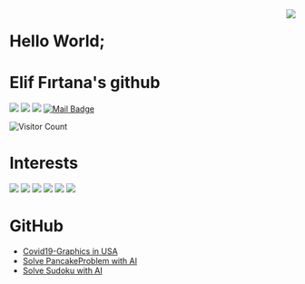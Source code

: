 <img align='right' src="https://github-readme-stats.vercel.app/api?username=firtanaelif&show_icons=true&theme=radical">


# Hello World;
# Elif Fırtana's github

[![](https://img.shields.io/badge/twitter-%231DA1F2.svg?&style=for-the-badge&logo=twitter&logoColor=white)](https://twitter.com/firtanaelif)
[![](https://img.shields.io/badge/linkedin-%230077B5.svg?&style=for-the-badge&logo=linkedin&logoColor=white)](https://www.linkedin.com/in/firtanaelif/)
[![](https://img.shields.io/badge/instagram-%23E4405F.svg?&style=for-the-badge&logo=instagram&logoColor=white)](https://instagram.com/firtanaelif)
[![Mail Badge](https://img.shields.io/badge/firtana.elif@gmail.com-c14438?style=for-the-badge&logo=Gmail&logoColor=white&link=mailto:firtana.elif@gmail.com)](mailto:firtana.elif@gmail.com)

![Visitor Count](https://profile-counter.glitch.me/firtanaelif/count.svg)

# Interests
[![](https://img.shields.io/badge/python-fb8532?style=for-the-badge&logo=python)]()
[![](https://img.shields.io/badge/pandas-fb8532?style=for-the-badge&logo=pandas)]()
[![](https://img.shields.io/badge/javascript-fb8532?style=for-the-badge&logo=javascript)]()
[![](https://img.shields.io/badge/react-fb8532?style=for-the-badge&logo=react)]()
[![](https://img.shields.io/badge/node.js-fb8532?style=for-the-badge&logo=node.js)]()
[![](https://img.shields.io/badge/symfony-fb8532?style=for-the-badge&logo=symfony)]()

# GitHub
* [Covid19-Graphics in USA](https://github.com/firtanaelif/Covid19-Graphics)
* [Solve PancakeProblem with AI](https://github.com/firtanaelif/PancakeProblem)
* [Solve Sudoku with AI](https://github.com/firtanaelif/Sudoku)
